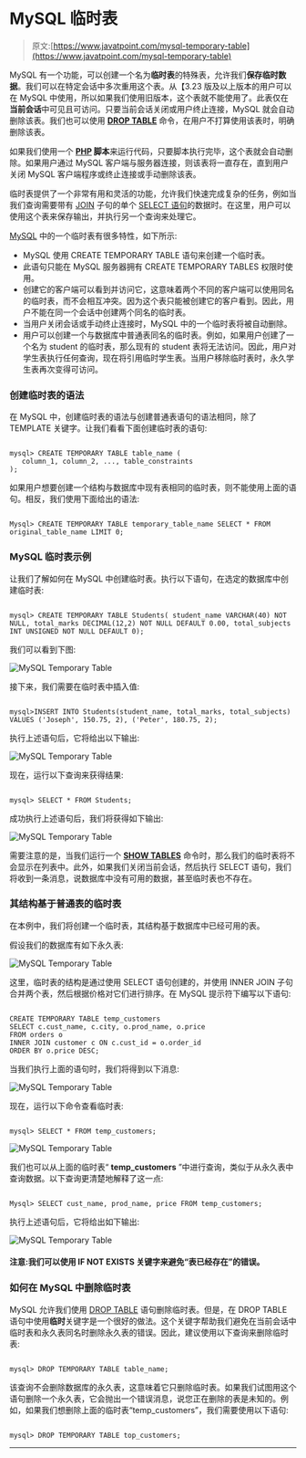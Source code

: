# MySQL 临时表

> 原文:[https://www.javatpoint.com/mysql-temporary-table](https://www.javatpoint.com/mysql-temporary-table)

MySQL 有一个功能，可以创建一个名为**临时表**的特殊表，允许我们**保存临时数据**。我们可以在特定会话中多次重用这个表。从【3.23 版及以上版本的用户可以在 MySQL 中使用，所以如果我们使用旧版本，这个表就不能使用了。此表仅在**当前会话**中可见且可访问。只要当前会话关闭或用户终止连接，MySQL 就会自动删除该表。我们也可以使用 **[DROP TABLE](https://www.javatpoint.com/mysql-drop-table)** 命令，在用户不打算使用该表时，明确删除该表。

如果我们使用一个 **[PHP](https://www.javatpoint.com/php-tutorial) 脚本**来运行代码，只要脚本执行完毕，这个表就会自动删除。如果用户通过 MySQL 客户端与服务器连接，则该表将一直存在，直到用户关闭 MySQL 客户端程序或终止连接或手动删除该表。

临时表提供了一个非常有用和灵活的功能，允许我们快速完成复杂的任务，例如当我们查询需要带有 [JOIN](https://www.javatpoint.com/mysql-join) 子句的单个 [SELECT 语句](https://www.javatpoint.com/mysql-select)的数据时。在这里，用户可以使用这个表来保存输出，并执行另一个查询来处理它。

[MySQL](https://www.javatpoint.com/mysql-tutorial) 中的一个临时表有很多特性，如下所示:

*   MySQL 使用 CREATE TEMPORARY TABLE 语句来创建一个临时表。
*   此语句只能在 MySQL 服务器拥有 CREATE TEMPORARY TABLES 权限时使用。
*   创建它的客户端可以看到并访问它，这意味着两个不同的客户端可以使用同名的临时表，而不会相互冲突。因为这个表只能被创建它的客户看到。因此，用户不能在同一个会话中创建两个同名的临时表。
*   当用户关闭会话或手动终止连接时，MySQL 中的一个临时表将被自动删除。
*   用户可以创建一个与数据库中普通表同名的临时表。例如，如果用户创建了一个名为 student 的临时表，那么现有的 student 表将无法访问。因此，用户对学生表执行任何查询，现在将引用临时学生表。当用户移除临时表时，永久学生表再次变得可访问。

### 创建临时表的语法

在 MySQL 中，创建临时表的语法与创建普通表语句的语法相同，除了 TEMPLATE 关键字。让我们看看下面创建临时表的语句:

```

mysql> CREATE TEMPORARY TABLE table_name (
   column_1, column_2, ..., table_constraints
);

```

如果用户想要创建一个结构与数据库中现有表相同的临时表，则不能使用上面的语句。相反，我们使用下面给出的语法:

```

Mysql> CREATE TEMPORARY TABLE temporary_table_name SELECT * FROM original_table_name LIMIT 0;

```

### MySQL 临时表示例

让我们了解如何在 MySQL 中创建临时表。执行以下语句，在选定的数据库中创建临时表:

```

mysql> CREATE TEMPORARY TABLE Students( student_name VARCHAR(40) NOT NULL, total_marks DECIMAL(12,2) NOT NULL DEFAULT 0.00, total_subjects INT UNSIGNED NOT NULL DEFAULT 0);

```

我们可以看到下图:

![MySQL Temporary Table](../Images/41672ccb05789efa1cb66b4d4707191b.png)

接下来，我们需要在临时表中插入值:

```

mysql>INSERT INTO Students(student_name, total_marks, total_subjects) VALUES ('Joseph', 150.75, 2), ('Peter', 180.75, 2);

```

执行上述语句后，它将给出以下输出:

![MySQL Temporary Table](../Images/29f8c0514f8c6b6b4108a928cd900b86.png)

现在，运行以下查询来获得结果:

```

mysql> SELECT * FROM Students;

```

成功执行上述语句后，我们将获得如下输出:

![MySQL Temporary Table](../Images/2542decffbc7d6011b1d78ef3850dd3f.png)

需要注意的是，当我们运行一个 **[SHOW TABLES](https://www.javatpoint.com/mysql-show-list-tables)** 命令时，那么我们的临时表将不会显示在列表中。此外，如果我们关闭当前会话，然后执行 SELECT 语句，我们将收到一条消息，说数据库中没有可用的数据，甚至临时表也不存在。

### 其结构基于普通表的临时表

在本例中，我们将创建一个临时表，其结构基于数据库中已经可用的表。

假设我们的数据库有如下永久表:

![MySQL Temporary Table](../Images/3819a519de45ae29b2682a8f96a53f2c.png)

这里，临时表的结构是通过使用 SELECT 语句创建的，并使用 INNER JOIN 子句合并两个表，然后根据价格对它们进行排序。在 MySQL 提示符下编写以下语句:

```

CREATE TEMPORARY TABLE temp_customers
SELECT c.cust_name, c.city, o.prod_name, o.price 
FROM orders o
INNER JOIN customer c ON c.cust_id = o.order_id
ORDER BY o.price DESC;

```

当我们执行上面的语句时，我们将得到以下消息:

![MySQL Temporary Table](../Images/1f778fcc829d080eb8445f05ea9d0f22.png)

现在，运行以下命令查看临时表:

```

mysql> SELECT * FROM temp_customers;

```

![MySQL Temporary Table](../Images/8d12815392742c504a15cc4c1f91e788.png)

我们也可以从上面的临时表“ **temp_customers** ”中进行查询，类似于从永久表中查询数据。以下查询更清楚地解释了这一点:

```

Mysql> SELECT cust_name, prod_name, price FROM temp_customers;

```

执行上述语句后，它将给出如下输出:

![MySQL Temporary Table](../Images/f6ee91e5c09951cc890bf949c3c81cf4.png)

#### 注意:我们可以使用 IF NOT EXISTS 关键字来避免“表已经存在”的错误。

### 如何在 MySQL 中删除临时表

MySQL 允许我们使用 [DROP TABLE](https://www.javatpoint.com/mysql-drop-table) 语句删除临时表。但是，在 DROP TABLE 语句中使用**临时**关键字是一个很好的做法。这个关键字帮助我们避免在当前会话中临时表和永久表同名时删除永久表的错误。因此，建议使用以下查询来删除临时表:

```

mysql> DROP TEMPORARY TABLE table_name;

```

该查询不会删除数据库的永久表，这意味着它只删除临时表。如果我们试图用这个语句删除一个永久表，它会抛出一个错误消息，说您正在删除的表是未知的。例如，如果我们想删除上面的临时表“temp_customers”，我们需要使用以下语句:

```

mysql> DROP TEMPORARY TABLE top_customers;

```

* * *